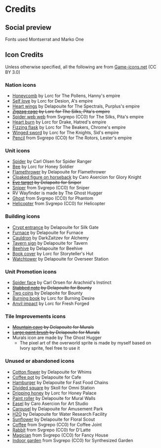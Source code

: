 # Credits

## Social preview

Fonts used Montserrat and Marko One

## Icon Credits

Unless otherwise specified, all the following are from [Game-icons.net](https://game-icons.net/) (CC BY 3.0)

### Nation icons

- [Honeycomb](https://game-icons.net/1x1/lorc/honeycomb.html) by Lorc for The Pollens, Hanny's empire
- [Self love](https://game-icons.net/1x1/lorc/self-love.html) by Lorc for Desion, A's empire
- [Heart wings](https://game-icons.net/1x1/delapouite/heart-wings.html) by Delapouite for The Spectrals, Purplus's empire
- ~~[Zigzag cage](https://game-icons.net/1x1/lorc/zigzag-cage.html) by Lorc for The Silks, Pita's empire~~
- [Spider web web](https://www.svgrepo.com/svg/307550/spider-web-web) from Svgrepo (CC0) for The Silks, Pita's empire
- [Heart burn](https://game-icons.net/1x1/lorc/heartburn.html) by Lorc for Drake, Hatred's empire
- [Fizzing flask](https://game-icons.net/1x1/lorc/fizzing-flask.html) by Lorc for The Beakers, Chrome's empire
- [Winged sword](https://game-icons.net/1x1/lorc/winged-sword.html) by Lorc for The Knights, Sid's empire
- [Pencil](https://www.svgrepo.com/svg/7477/pencil) from Svgrepo (CC0) for The Rotors, Lester's empire

### Unit icons

- [Spider](https://game-icons.net/1x1/carl-olsen/spider-alt.html) by Carl Olsen for Spider Ranger
- [Bee](https://game-icons.net/1x1/lorc/bee.html) by Lorc for Honey Soldier
- [Flamethrower](https://game-icons.net/1x1/delapouite/flamethrower.html) by Delapouite for Flamethrower
- [Cloaked figure on horseback](https://game-icons.net/1x1/caro-asercion/cloaked-figure-on-horseback.html) by Caro Asercion for Glory Knight
- ~~[Eye target](https://game-icons.net/1x1/delapouite/eye-target.html) by Delapoite for Sniper~~
- [Sniper](https://www.svgrepo.com/svg/213664/sniper) from Svgrepo (CC0) for Sniper
- RV Wayfinder is made by The Ghost Hugger
- [Ghost](https://www.svgrepo.com/svg/192067/ghost) from Svgrepo (CC0) for Phantom
- [Helicopter](https://www.svgrepo.com/svg/183210/helicopter) from Svgrepo (CC0) for Helicopter

### Building icons

- [Crypt entrance](https://game-icons.net/1x1/delapouite/crypt-entrance.html) by Delapouite for Silk Gate
- [Furnace](https://game-icons.net/1x1/delapouite/furnace.html) by Delapouite for Furnace
- [Cauldron](https://game-icons.net/1x1/darkzaitzev/cauldron.html) by DarkZaitzev for Alchemy
- [Tavern sign](https://game-icons.net/1x1/delapouite/tavern-sign.html) by Delapouite for Tavern
- [Beehive](https://game-icons.net/1x1/delapouite/beehive.html) by Delapouite for Beehive
- [Book cover](https://game-icons.net/1x1/lorc/book-cover.html) by Lorc for Storyteller's Hut
- [Watchtower](https://game-icons.net/1x1/delapouite/watchtower.html) by Delapouite for Overseer Station

### Unit Promotion icons

- [Spider face](https://game-icons.net/1x1/carl-olsen/spider-face.html) by Carl Orsen for Arachnid's Instinct
- ~~[Stabbed note](https://game-icons.net/1x1/delapouite/stabbed-note.html) by Delapouite for Bounty~~
- [Two coins](https://game-icons.net/1x1/delapouite/two-coins.html) by Delapoite for Bounty
- [Burning book](https://game-icons.net/1x1/lorc/burning-book.html) by Lorc for Burning Desire
- [Anvil impact](https://game-icons.net/1x1/lorc/anvil-impact.html) by Lorc for Fresh Forged

### Tile Improvements icons

- ~~[Mountain cave](https://game-icons.net/1x1/delapouite/mountain-cave.html) by Delapouite for Murals~~
- ~~[Large paint brush](https://game-icons.net/1x1/delapouite/large-paint-brush.html) by Delapouite for Murals~~
- Murals icon are made by The Ghost Hugger
  - The pixel art of the overworld sprite is made by myself based on Ivory sprite, feel free to use it

### Unused or abandoned icons

- [Cotton flower](https://game-icons.net/1x1/delapouite/cotton-flower.html) by Delapouite for Whims
- [Coffee pot](https://game-icons.net/1x1/delapouite/coffee-pot.html) by Delapouite for Cafe
- [Hamburger](https://game-icons.net/1x1/delapouite/hamburger.html) by Delapouite for Fast Food Chains
- [Divided square](https://game-icons.net/1x1/skoll/divided-square.html) by Skoll for Omni Station
- [Dripping honey](https://game-icons.net/1x1/lorc/dripping-honey.html) by Lorc for Honey Palace
- [Paint roller](https://game-icons.net/1x1/delapouite/paint-roller.html) by Delapouite for Mural Walls
- [Easel](https://game-icons.net/1x1/caro-asercion/easel.html) by Caro Asercion for Art Studio
- [Carousel](https://game-icons.net/1x1/delapouite/carousel.html) by Delapouite for Amusement Park
- [H2O](https://game-icons.net/1x1/delapouite/h2o.html) by Delapouite for Water Research Facility
- [Sunflower](https://game-icons.net/1x1/delapouite/sunflower.html) by Delapouite for Floral Scout
- [Coffee](https://www.svgrepo.com/svg/70083/coffee) from Svgrepo (CC0) for Coffee Joint
- [Rabbit](https://www.svgrepo.com/svg/113250/rabbit) from Svgrepo (CC0) for D'Latte
- [Magician](https://www.svgrepo.com/svg/1512/magician) from Svgrepo (CC0) for Fancy House
- [Indoor garden](https://www.svgrepo.com/svg/62492/indoor-garden) from Svgrepo (CC0) for Synthesized Garden
